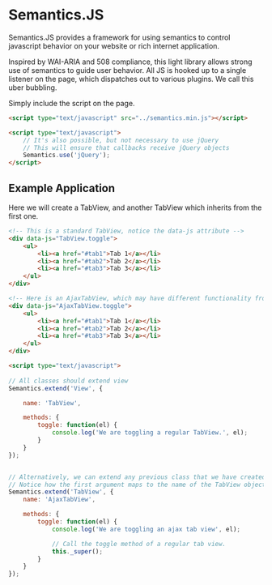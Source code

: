 <h1>Semantics.JS</h1>

Semantics.JS provides a framework for using semantics to control javascript behavior on your website or rich internet application.

Inspired by WAI-ARIA and 508 compliance, this light library allows strong use of semantics to guide user behavior. All JS is hooked up to a single listener on the page, which dispatches out to various plugins. We call this uber bubbling.

Simply include the script on the page.

```HTML
<script type="text/javascript" src="../semantics.min.js"></script>

<script type="text/javascript">
	// It's also possible, but not necessary to use jQuery
	// This will ensure that callbacks receive jQuery objects
	Semantics.use('jQuery');
</script>
```

<h2>Example Application</h2>

Here we will create a TabView, and another TabView which inherits from the first one.

```HTML
<!-- This is a standard TabView, notice the data-js attribute -->
<div data-js="TabView.toggle">
	<ul>
		<li><a href="#tab1">Tab 1</a></li>
		<li><a href="#tab2">Tab 2</a></li>
		<li><a href="#tab3">Tab 3</a></li>
	</ul>
</div>

<!-- Here is an AjaxTabView, which may have different functionality from a normal TabView. -->
<div data-js="AjaxTabView.toggle">
	<ul>
		<li><a href="#tab1">Tab 1</a></li>
		<li><a href="#tab2">Tab 2</a></li>
		<li><a href="#tab3">Tab 3</a></li>
	</ul>
</div>

<script type="text/javascript">
 
// All classes should extend view
Semantics.extend('View', {

	name: 'TabView',

	methods: {
		toggle: function(el) {
			console.log('We are toggling a regular TabView.', el);
		}
	}
});


// Alternatively, we can extend any previous class that we have created
// Notice how the first argument maps to the name of the TabView object we created earlier.
Semantics.extend('TabView', {
	name: 'AjaxTabView',

	methods: {
		toggle: function(el) {
			console.log('We are toggling an ajax tab view', el);

			// Call the toggle method of a regular tab view.
			this._super();
		}
	}
});
```